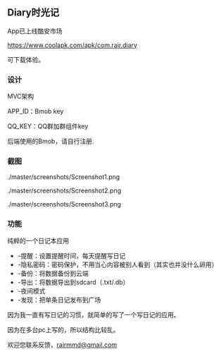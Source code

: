 ## Diary时光记

App已上线酷安市场

https://www.coolapk.com/apk/com.rair.diary

可下载体验。

### 设计
MVC架构

APP_ID：Bmob key

QQ_KEY：QQ群加群组件key

后端使用的Bmob，请自行注册.

### 截图

./master/screenshots/Screenshot1.png

./master/screenshots/Screenshot2.png

./master/screenshots/Screenshot3.png

### 功能
纯粹的一个日记本应用
* -提醒：设置提醒时间，每天提醒写日记
* -隐私密码：密码保护，不用当心内容被别人看到（其实也并没什么卵用）
* -备份：将数据备份到云端
* -导出：将数据导出到sdcard（.txt/.db）
* -夜间模式
* -发现：把单条日记发布到广场

因为我一直有写日记的习惯，就简单的写了一个写日记的应用。

因为在多台pc上写的，所以结构比较乱。

欢迎您联系反馈，rairmmd@gmail.com


